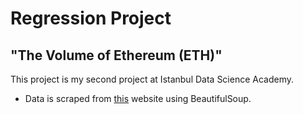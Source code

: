 # Regression Project
## "The Volume of Ethereum (ETH)"
This project is my second project at Istanbul Data Science Academy.
* Data is scraped from [this](https://coinmarketcap.com/) website using BeautifulSoup.
